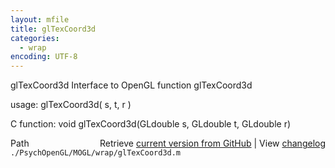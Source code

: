 ```yaml
---
layout: mfile
title: glTexCoord3d
categories:
  - wrap
encoding: UTF-8
---
```


glTexCoord3d  Interface to OpenGL function glTexCoord3d

usage:  glTexCoord3d( s, t, r )

C function:  void glTexCoord3d(GLdouble s, GLdouble t, GLdouble r)


<div class="code_header" style="text-align:right;">
  <span style="float:left;">Path&nbsp;&nbsp;</span> <span class="counter">Retrieve <a href=
  "https://raw.github.com/Psychtoolbox-3/Psychtoolbox-3/beta/./PsychOpenGL/MOGL/wrap/glTexCoord3d.m">current version from GitHub</a> | View <a href=
  "https://github.com/Psychtoolbox-3/Psychtoolbox-3/commits/beta/./PsychOpenGL/MOGL/wrap/glTexCoord3d.m">changelog</a></span>
</div>
<div class="code">
  <code>./PsychOpenGL/MOGL/wrap/glTexCoord3d.m</code>
</div>
